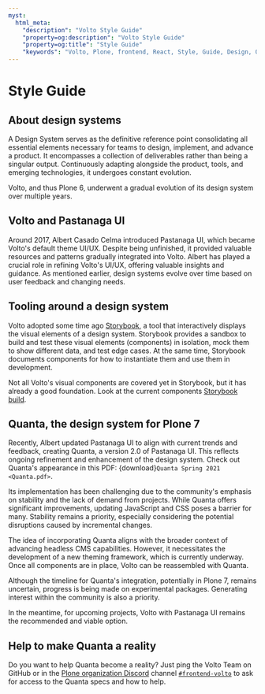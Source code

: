 ```yaml
---
myst:
  html_meta:
    "description": "Volto Style Guide"
    "property=og:description": "Volto Style Guide"
    "property=og:title": "Style Guide"
    "keywords": "Volto, Plone, frontend, React, Style, Guide, Design, Quanta, Pastanaga"
---
```


# Style Guide

## About design systems

A Design System serves as the definitive reference point consolidating all essential elements necessary for teams to design, implement, and advance a product.
It encompasses a collection of deliverables rather than being a singular output.
Continuously adapting alongside the product, tools, and emerging technologies, it undergoes constant evolution.

Volto, and thus Plone 6, underwent a gradual evolution of its design system over multiple years.

## Volto and Pastanaga UI

Around 2017, Albert Casado Celma introduced Pastanaga UI, which became Volto's default theme UI/UX.
Despite being unfinished, it provided valuable resources and patterns gradually integrated into Volto.
Albert has played a crucial role in refining Volto's UI/UX, offering valuable insights and guidance.
As mentioned earlier, design systems evolve over time based on user feedback and changing needs.

## Tooling around a design system

Volto adopted some time ago [Storybook](https://storybook.js.org), a tool that interactively displays the visual elements of a design system.
Storybook provides a sandbox to build and test these visual elements (components) in isolation, mock them to show different data, and test edge cases.
At the same time, Storybook documents components for how to instantiate them and use them in development.

Not all Volto's visual components are covered yet in Storybook, but it has already a good foundation.
Look at the current components [Storybook build](https://6.docs.plone.org/storybook).

## Quanta, the design system for Plone 7

Recently, Albert updated Pastanaga UI to align with current trends and feedback, creating Quanta, a version 2.0 of Pastanaga UI.
This reflects ongoing refinement and enhancement of the design system.
Check out Quanta's appearance in this PDF: {download}`Quanta Spring 2021 <Quanta.pdf>`.

Its implementation has been challenging due to the community's emphasis on stability and the lack of demand from projects.
While Quanta offers significant improvements, updating JavaScript and CSS poses a barrier for many.
Stability remains a priority, especially considering the potential disruptions caused by incremental changes.

The idea of incorporating Quanta aligns with the broader context of advancing headless CMS capabilities.
However, it necessitates the development of a new theming framework, which is currently underway.
Once all components are in place, Volto can be reassembled with Quanta.

Although the timeline for Quanta's integration, potentially in Plone 7, remains uncertain, progress is being made on experimental packages.
Generating interest within the community is also a priority.

In the meantime, for upcoming projects, Volto with Pastanaga UI remains the recommended and viable option.

## Help to make Quanta a reality

Do you want to help Quanta become a reality?
Just ping the Volto Team on GitHub or in the [Plone organization Discord](https://plone.org/community/chat) channel [`#frontend-volto`](https://discord.com/channels/786421998426521600/787308038050545666) to ask for access to the Quanta specs and how to help.
